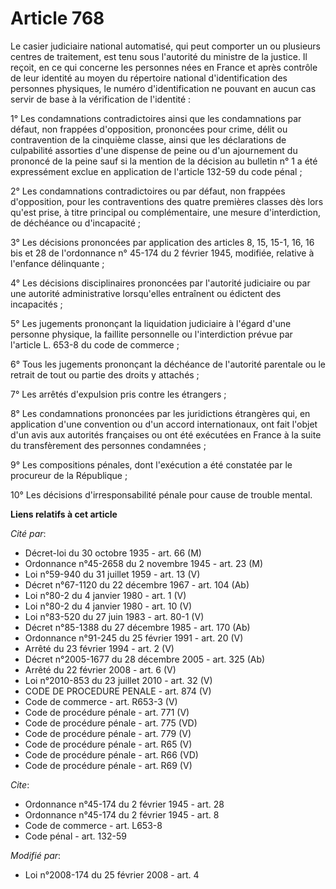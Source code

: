 # Article 768

Le casier judiciaire national automatisé, qui peut comporter un ou plusieurs centres de traitement, est tenu sous l'autorité
du ministre de la justice. Il reçoit, en ce qui concerne les personnes nées en France et après contrôle de leur identité au
moyen du répertoire national d'identification des personnes physiques, le numéro d'identification ne pouvant en aucun cas
servir de base à la vérification de l'identité :

1° Les condamnations contradictoires ainsi que les condamnations par défaut, non frappées d'opposition, prononcées pour
crime, délit ou contravention de la cinquième classe, ainsi que les déclarations de culpabilité assorties d'une dispense de
peine ou d'un ajournement du prononcé de la peine sauf si la mention de la décision au bulletin n° 1 a été expressément
exclue en application de l'article 132-59 du code pénal ;

2° Les condamnations contradictoires ou par défaut, non frappées d'opposition, pour les contraventions des quatre premières
classes dès lors qu'est prise, à titre principal ou complémentaire, une mesure d'interdiction, de déchéance ou d'incapacité ;

3° Les décisions prononcées par application des articles 8, 15, 15-1, 16, 16 bis et 28 de l'ordonnance n° 45-174 du 2 février
1945, modifiée, relative à l'enfance délinquante ;

4° Les décisions disciplinaires prononcées par l'autorité judiciaire ou par une autorité administrative lorsqu'elles
entraînent ou édictent des incapacités ;

5° Les jugements prononçant la liquidation judiciaire à l'égard d'une personne physique, la faillite personnelle ou
l'interdiction prévue par l'article L. 653-8 du code de commerce ;

6° Tous les jugements prononçant la déchéance de l'autorité parentale ou le retrait de tout ou partie des droits y attachés ;

7° Les arrêtés d'expulsion pris contre les étrangers ;

8° Les condamnations prononcées par les juridictions étrangères qui, en application d'une convention ou d'un accord
internationaux, ont fait l'objet d'un avis aux autorités françaises ou ont été exécutées en France à la suite du
transfèrement des personnes condamnées ;

9° Les compositions pénales, dont l'exécution a été constatée par le procureur de la République ;

10° Les décisions d'irresponsabilité pénale pour cause de trouble mental.

**Liens relatifs à cet article**

_Cité par_:

  - Décret-loi du 30 octobre 1935 - art. 66 (M)
  - Ordonnance n°45-2658 du 2 novembre 1945 - art. 23 (M)
  - Loi n°59-940 du 31 juillet 1959 - art. 13 (V)
  - Décret n°67-1120 du 22 décembre 1967 - art. 104 (Ab)
  - Loi n°80-2 du 4 janvier 1980  - art. 1 (V)
  - Loi n°80-2 du 4 janvier 1980  - art. 10 (V)
  - Loi n°83-520 du 27 juin 1983 - art. 80-1 (V)
  - Décret n°85-1388 du 27 décembre 1985 - art. 170 (Ab)
  - Ordonnance n°91-245 du 25 février 1991 - art. 20 (V)
  - Arrêté du 23 février 1994 - art. 2 (V)
  - Décret n°2005-1677 du 28 décembre 2005 - art. 325 (Ab)
  - Arrêté du 22 février 2008 - art. 6 (V)
  - Loi n°2010-853 du 23 juillet 2010 - art. 32 (V)
  - CODE DE PROCEDURE PENALE - art. 874 (V)
  - Code de commerce - art. R653-3 (V)
  - Code de procédure pénale - art. 771 (V)
  - Code de procédure pénale - art. 775 (VD)
  - Code de procédure pénale - art. 779 (V)
  - Code de procédure pénale - art. R65 (V)
  - Code de procédure pénale - art. R66 (VD)
  - Code de procédure pénale - art. R69 (V)

_Cite_:

  - Ordonnance n°45-174 du 2 février 1945 - art. 28
  - Ordonnance n°45-174 du 2 février 1945 - art. 8
  - Code de commerce - art. L653-8
  - Code pénal - art. 132-59

_Modifié par_:

  - Loi n°2008-174 du 25 février 2008 - art. 4

